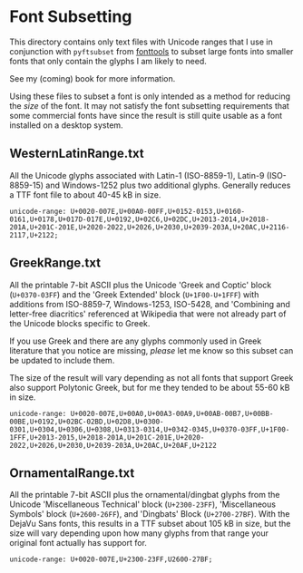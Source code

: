 Font Subsetting
===============

This directory contains only text files with Unicode ranges that I use in
conjunction with `pyftsubset` from [fonttools](https://github.com/fonttools/fonttools)
to subset large fonts into smaller fonts that only contain the glyphs I am
likely to need.

See my (coming) book for more information.

Using these files to subset a font is only intended as a method for reducing
the *size* of the font. It may not satisfy the font subsetting requirements
that some commercial fonts have since the result is still quite usable as a
font installed on a desktop system.


WesternLatinRange.txt
---------------------

All the Unicode glyphs associated with Latin-1 (ISO-8859-1), Latin-9 (ISO-8859-15)
and Windows-1252 plus two additional glyphs. Generally reduces a TTF font file
to about 40-45 kB in size.

    unicode-range: U+0020-007E,U+00A0-00FF,U+0152-0153,U+0160-0161,U+0178,U+017D-017E,U+0192,U+02C6,U+02DC,U+2013-2014,U+2018-201A,U+201C-201E,U+2020-2022,U+2026,U+2030,U+2039-203A,U+20AC,U+2116-2117,U+2122;


GreekRange.txt
--------------

All the printable 7-bit ASCII plus the Unicode 'Greek and Coptic' block
(`U+0370-03FF`) and the 'Greek Extended' block (`U+1F00-U+1FFF`) with additions
from ISO-8859-7, Windows-1253, ISO-5428, and 'Combining and letter-free
diacritics' referenced at Wikipedia that were not already part of the Unicode
blocks specific to Greek.

If you use Greek and there are any glyphs commonly used in Greek literature
that you notice are missing, *please* let me know so this subset can be updated
to include them.

The size of the result will vary depending as not all fonts that support Greek
also support Polytonic Greek, but for me they tended to be about 55-60 kB in
size.

    unicode-range: U+0020-007E,U+00A0,U+00A3-00A9,U+00AB-00B7,U+00BB-00BE,U+0192,U+02BC-02BD,U+02D8,U+0300-0301,U+0304,U+0306,U+0308,U+0313-0314,U+0342-0345,U+0370-03FF,U+1F00-1FFF,U+2013-2015,U+2018-201A,U+201C-201E,U+2020-2022,U+2026,U+2030,U+2039-203A,U+20AC,U+20AF,U+2122


OrnamentalRange.txt
-------------------

All the printable 7-bit ASCII plus the ornamental/dingbat glyphs from the
Unicode 'Miscellaneous Technical' block (`U+2300-23FF`), 'Miscellaneous Symbols'
block (`U+2600-26FF`), and 'Dingbats' Block (`U+2700-27BF`). With the DejaVu
Sans fonts, this results in a TTF subset about 105 kB in size, but the size
will vary depending upon how many glyphs from that range your original font
actually has support for.

    unicode-range: U+0020-007E,U+2300-23FF,U2600-27BF;
